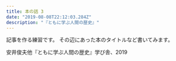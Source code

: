 ```yaml
---
title: 本の話 3
date: "2019-08-08T22:12:03.284Z"
description: "『ともに学ぶ人間の歴史』"
---
```


記事を作る練習です。
その辺にあった本のタイトルなど書いてみます。

安井俊夫他『ともに学ぶ人間の歴史』学び舎、2019
